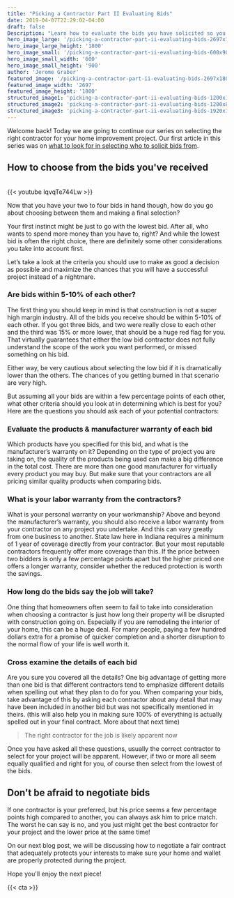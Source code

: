 ```yaml
---
title: "Picking a Contractor Part II Evaluating Bids"
date: 2019-04-07T22:29:02-04:00
draft: false
Description: "Learn how to evaluate the bids you have solicited so you can make the best decision for your project."
hero_image_large: '/picking-a-contractor-part-ii-evaluating-bids-2697x1800.jpg'
hero_image_large_height: '1800'
hero_image_small: '/picking-a-contractor-part-ii-evaluating-bids-600x900.jpg'
hero_image_small_width: '600'
hero_image_small_height: '900'
author: 'Jerome Graber'
featured_image: '/picking-a-contractor-part-ii-evaluating-bids-2697x1800.jpg'
featured_image_width: '2697'
featured_image_height: '1800'
structured_image1: 'picking-a-contractor-part-ii-evaluating-bids-1200x1200-1x1.jpg'
structured_image2: 'picking-a-contractor-part-ii-evaluating-bids-1200x800-4x3.jpg'
structured_image3: 'picking-a-contractor-part-ii-evaluating-bids-1920x1080-16x9.jpg'
---
```


Welcome back! Today we are going to continue our series on selecting the right contractor for your home improvement project. Our first article in this series was on [what to look for in selecting who to solicit bids from](/blog/selecting-a-contractor-for-your-project-soliciting-bids/). 

## How to choose from the bids you've received
<br>
{{< youtube lqvqTe744Lw >}}

Now that you have your two to four bids in hand though, how do you go about choosing between them and making a final selection?

Your first instinct might be just to go with the lowest bid. After all, who wants to spend more money than you have to, right? And while the lowest bid is often the right choice, there are definitely some other considerations you take into account first.

Let’s take a look at the criteria you should use to make as good a decision as possible and maximize the chances that you will have a successful project instead of a nightmare.

### Are bids within 5-10% of each other?

The first thing you should keep in mind is that construction is not a super high margin industry. All of the bids you receive should be within 5-10% of each other. If you got three bids, and two were really close to each other and the third was 15% or more lower, that should be a huge red flag for you. That virtually guarantees that either the low bid contractor does not fully understand the scope of the work you want performed, or missed something on his bid.

Either way, be very cautious about selecting the low bid if it is dramatically lower than the others. The chances of you getting burned in that scenario are very high.

But assuming all your bids are within a few percentage points of each other, what other criteria should you look at in determining which is best for you? Here are the questions you should ask each of your potential contractors:

### Evaluate the products & manufacturer warranty of each bid

Which products have you specified for this bid, and what is the manufacturer’s warranty on it? Depending on the type of project you are taking on, the quality of the products being used can make a big difference in the total cost. There are more than one good manufacturer for virtually every product you may buy. But make sure that your contractors are all pricing similar quality products when comparing bids.

### What is your labor warranty from the contractors?

What is your personal warranty on your workmanship? Above and beyond the manufacturer’s warranty, you should also receive a labor warranty from your contractor on any project you undertake. And this can vary greatly from one business to another. State law here in Indiana requires a minimum of 1 year of coverage directly from your contractor. But your most reputable contractors frequently offer more coverage than this. If the price between two bidders is only a few percentage points apart but the higher priced one offers a longer warranty, consider whether the reduced protection is worth the savings.

### How long do the bids say the job will take? 

One thing that homeowners often seem to fail to take into consideration when choosing a contractor is just how long their property will be disrupted with construction going on. Especially if you are remodeling the interior of your home, this can be a huge deal. For many people, paying a few hundred dollars extra for a promise of quicker completion and a shorter disruption to the normal flow of your life is well worth it.

### Cross examine the details of each bid 

Are you sure you covered all the details? One big advantage of getting more than one bid is that different contractors tend to emphasize different details when spelling out what they plan to do for you. When comparing your bids, take advantage of this by asking each contractor about any detail that may have been included in another bid but was not specifically mentioned in theirs. (this will also help you in making sure 100% of everything is actually spelled out in your final contract. More about that next time)

> The right contractor for the job is likely apparent now

Once you have asked all these questions, usually the correct contractor to select for your project will be apparent. However, if two or more all seem equally qualified and right for you, of course then select from the lowest of the bids.

## Don't be afraid to negotiate bids

If one contractor is your preferred, but his price seems a few percentage points high compared to another, you can always ask him to price match. The worst he can say is no, and you just might get the best contractor for your project and the lower price at the same time!

On our next blog post, we will be discussing how to negotiate a fair contract that adequately protects your interests to make sure your home and wallet are properly protected during the project.

Hope you'll enjoy the next piece!


{{< cta >}}
